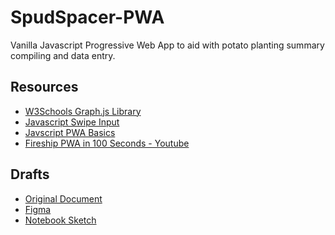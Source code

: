 # SpudSpacer-PWA
Vanilla Javascript Progressive Web App to aid with potato planting summary compiling and data entry. 

## Resources

* [W3Schools Graph.js Library](https://www.w3schools.com/ai/ai_chartjs.asp)
* [Javascript Swipe Input](https://www.delftstack.com/howto/javascript/detect-finger-swipe-events-in-javascript/)
* [Javscript PWA Basics](https://www.freecodecamp.org/news/build-a-pwa-from-scratch-with-html-css-and-javascript/)
* [Fireship PWA in 100 Seconds - Youtube](https://www.youtube.com/watch?v=sFsRylCQblw&t=3s)

## Drafts

* [Original Document](/Images/IMG_5475.jpg)
* [Figma]()
* [Notebook Sketch](/Images/IMG_6304.jpg)

